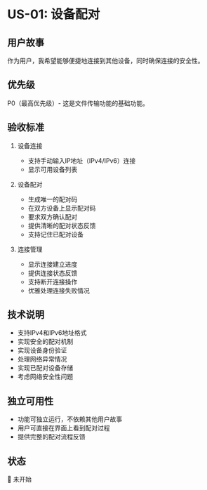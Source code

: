 # US-01: 设备配对

## 用户故事
作为用户，我希望能够便捷地连接到其他设备，同时确保连接的安全性。

## 优先级
P0（最高优先级）- 这是文件传输功能的基础功能。

## 验收标准
1. 设备连接
   - 支持手动输入IP地址（IPv4/IPv6）连接
   - 显示可用设备列表

2. 设备配对
   - 生成唯一的配对码
   - 在双方设备上显示配对码
   - 要求双方确认配对
   - 提供清晰的配对状态反馈
   - 支持记住已配对设备

3. 连接管理
   - 显示连接建立进度
   - 提供连接状态反馈
   - 支持断开连接操作
   - 优雅处理连接失败情况

## 技术说明
- 支持IPv4和IPv6地址格式
- 实现安全的配对机制
- 实现设备身份验证
- 处理网络异常情况
- 实现已配对设备存储
- 考虑网络安全性问题

## 独立可用性
- 功能可独立运行，不依赖其他用户故事
- 用户可直接在界面上看到配对过程
- 提供完整的配对流程反馈

## 状态
🔄 未开始 